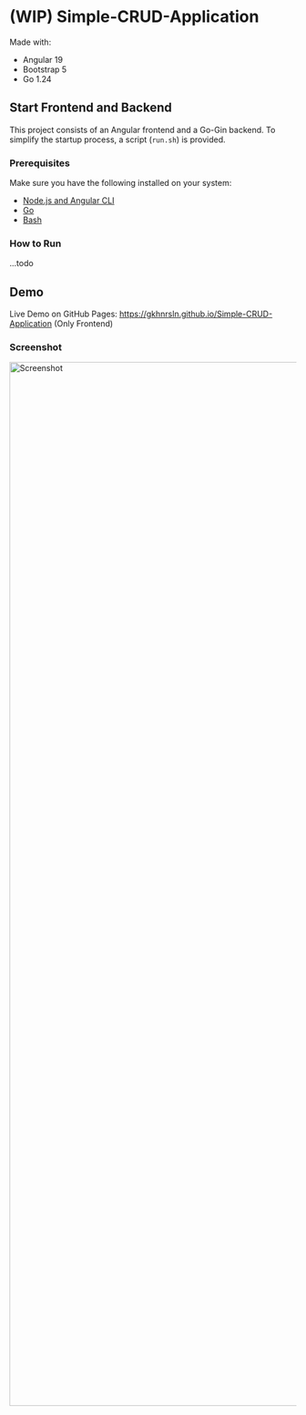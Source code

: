 # (WIP) Simple-CRUD-Application
Made with:
- Angular 19
- Bootstrap 5
- Go 1.24

## Start Frontend and Backend

This project consists of an Angular frontend and a Go-Gin backend. To simplify the startup process, a script (`run.sh`) is provided.

### Prerequisites

Make sure you have the following installed on your system:

- [Node.js and Angular CLI](https://angular.io/cli)
- [Go](https://go.dev/)
- [Bash](https://www.gnu.org/software/bash/)

### How to Run
...todo


## Demo
Live Demo on GitHub Pages: https://gkhnrsln.github.io/Simple-CRUD-Application (Only Frontend)
### Screenshot
<img width="1832" alt="Screenshot" src="https://github.com/user-attachments/assets/3e33f6b3-2b1e-43ad-b574-c48fe31a7b19" />
